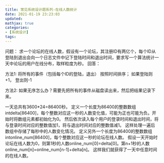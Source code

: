 ```yaml
---
title: 常见系统设计题系列-在线人数统计
date: 2021-01-19 23:23:03
updated:
mathjax: true
categories:
- [系统设计]
tags: 
---
```


问题：
求一个论坛的在线人数，假设有一个论坛，其注册ID有两亿个，每个ID从登陆到退出会向一个日志文件中记下登陆时间和退出时间，要求写一个算法统计一天中论坛的用户在线分布，取样粒度为秒。
回答：

<!-- more -->

方法1:
将所有的事件（包括每个ID的登陆，退出） 按照时间排序；
如果登陆则+1， 登出则-1

方法2:
如果无序怎么办？需要先把所有的事件从磁盘读出来，然后把结果记录下来。

一天总共有3600*24=86400秒。
定义一个长度为86400的整数数组intdelta[86400]，每个整数对应这一秒的人数变化值，可能为正也可能为负。开始时将数组元素都初始化为0。
然后依次读入每个用户的登录时间和退出时间，将与登录时间对应的整数值加1，将与退出时间对应的整数值减1。
这样处理一遍后数组中存储了每秒中的人数变化情况。
定义另外一个长度为86400的整数数组intonline_num[86400]，每个整数对应这一秒的论坛在线人数。
假设一天开始时论坛在线人数为0，则第1秒的人数online_num[0]=delta[0]。第n+1秒的人数online_num[n]=online_num[n-1]+delta[n]。
这样我们就获得了一天中任意时间的在线人数。
